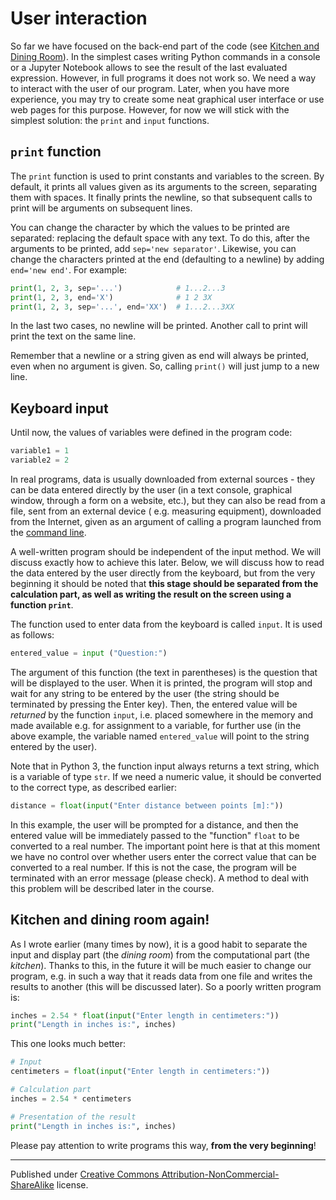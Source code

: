 # User interaction

So far we have focused on the back-end part of the code (see [Kitchen and Dining Room](00%20Algorithms/3%20Frontend-backend)). In the simplest cases writing Python commands in a console or a Jupyter Notebook allows to see the result of the last evaluated expression. However, in full programs it does not work so. We need a way to interact with the user of our program. Later, when you have more experience, you may try to create some neat graphical user interface or use web pages for this purpose. However, for now we will stick with the simplest solution: the `print` and `input` functions.

## `print` function

The `print` function is used to print constants and variables to the screen. By default, it prints all values given as its arguments to the screen, separating them with spaces. It finally prints the newline, so that subsequent calls to print will be arguments on subsequent lines.

You can change the character by which the values to be printed are separated: replacing the default space with any text. To do this, after the arguments to be printed, add `sep='new separator'`. Likewise, you can change the characters printed at the end (defaulting to a newline) by adding `end='new end'`. For example:

```python
print(1, 2, 3, sep='...')            # 1...2...3
print(1, 2, 3, end='X')              # 1 2 3X
print(1, 2, 3, sep='...', end='XX')  # 1...2...3XX
```

In the last two cases, no newline will be printed. Another call to print will print the text on the same line.

Remember that a newline or a string given as end will always be printed, even when no argument is given. So, calling `print()` will just jump to a new line.


## Keyboard input

Until now, the values ​​of variables were defined in the program code:

```python
variable1 = 1 
variable2 = 2
```

In real programs, data is usually downloaded from external sources - they can be data entered directly by the user (in a text console, graphical window, through a form on a website, etc.), but they can also be read from a file, sent from an external device ( e.g. measuring equipment), downloaded from the Internet, given as an argument of calling a program launched from the [command line](https://en.wikipedia.org/wiki/Command-line_interface).

A well-written program should be independent of the input method. We will discuss exactly how to achieve this later. Below, we will discuss how to read the data entered by the user directly from the keyboard, but from the very beginning it should be noted that **this stage should be separated from the calculation part, as well as writing the result on the screen using a function `print`**.

The function used to enter data from the keyboard is called `input`. It is used as follows:

```python
entered_value = input ("Question:")
```

The argument of this function (the text in parentheses) is the question that will be displayed to the user. When it is printed, the program will stop and wait for any string to be entered by the user (the string should be terminated by pressing the Enter key). Then, the entered value will be *returned* by the function `input`, i.e. placed somewhere in the memory and made available e.g. for assignment to a variable, for further use (in the above example, the variable named `entered_value` will point to the string entered by the user).

Note that in Python 3, the function input always returns a text string, which is a variable of type `str`. If we need a numeric value, it should be converted to the correct type, as described earlier:

```python
distance = float(input("Enter distance between points [m]:"))
```

In this example, the user will be prompted for a distance, and then the entered value will be immediately passed to the "function" `float` to be converted to a real number. The important point here is that at this moment we have no control over whether users enter the correct value that can be converted to a real number. If this is not the case, the program will be terminated with an error message (please check). A method to deal with this problem will be described later in the course.


## Kitchen and dining room again!

As I wrote earlier (many times by now), it is a good habit to separate the input and display part (the *dining room*) from the computational part (the *kitchen*). Thanks to this, in the future it will be much easier to change our program, e.g. in such a way that it reads data from one file and writes the results to another (this will be discussed later). So a poorly written program is:

```python
inches = 2.54 * float(input("Enter length in centimeters:")) 
print("Length in inches is:", inches)
```

This one looks much better:

```python
# Input 
centimeters = float(input("Enter length in centimeters:")) 

# Calculation part 
inches = 2.54 * centimeters 

# Presentation of the result 
print("Length in inches is:", inches)
```

Please pay attention to write programs this way, **from the very beginning**!


<hr/>

Published under [Creative Commons Attribution-NonCommercial-ShareAlike](https://creativecommons.org/licenses/by-nc-sa/4.0/) license.
